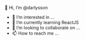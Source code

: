 👋 Hi, I’m @darlysson
- 👀 I’m interested in ...
- 🌱 I’m currently learning ReactJS
- 💞️ I’m looking to collaborate on ...
- 📫 How to reach me ...

<!---
darlysson/darlysson is a ✨ special ✨ repository because its `README.md` (this file) appears on your GitHub profile.
You can click the Preview link to take a look at your changes.
--->

